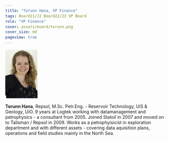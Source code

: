 ```yaml
---
title: "Torunn Hana, VP Finance"
tags: Board21/22 Board22/23 VP Board
role: "VP Finance"
cover: assets/board/torunn.png
cover_size: md
pageview: true
---
```

<img class="image image--md circle shadow center" src="/assets/board/torunn.png"/>


**Torunn Hana**, Repsol, M.Sc. Petr.Eng. - Reservoir Technology,
                UiS & Geology, UiO. 
                <!--more-->
                9 years at Logtek working with datamanagement and petrophysics
                - a consultant from 2005. Joined Statoil in 2007 and moved on to Talisman / Repsol in 2009.
                Works as a petrophyisicist in exploration department and with different assets
                - covering data aquisition plans, operations and field studies mainly in the North
                Sea.